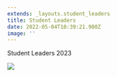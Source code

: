 ```yaml
---
extends: _layouts.student_leaders
title: Student Leaders
date: 2022-05-04T10:39:21.900Z
image: ''
---
```

Student Leaders 2023

![](https://res.cloudinary.com/ruapehu-college/image/upload/v1676500742/DSC_2134_hbzfkk.jpg)
